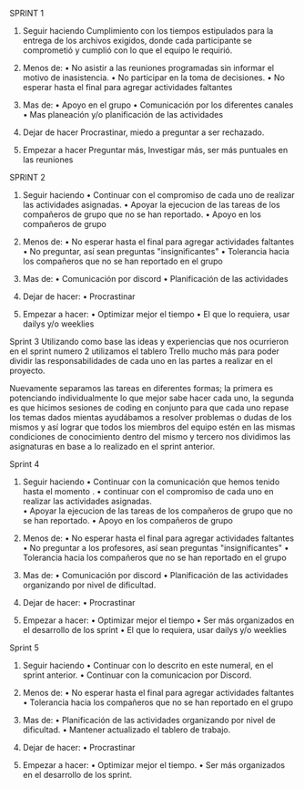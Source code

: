 
SPRINT 1
1.	Seguir haciendo 
Cumplimiento con los tiempos estipulados para la entrega de los archivos exigidos, donde cada participante se comprometió y cumplió con lo que el equipo le requirió.

2.	Menos de:
•	No asistir a las reuniones programadas sin informar el motivo de inasistencia.
•	No participar en la toma de decisiones.
•	No esperar hasta el final para agregar actividades faltantes

3.	Mas de:
•	Apoyo en el grupo
•	Comunicación por los diferentes canales 
•	Mas planeación y/o planificación de las actividades 

4.	Dejar de hacer 
Procrastinar, miedo a preguntar a ser rechazado.

5.	Empezar a hacer
Preguntar más, Investigar más, ser más puntuales en las reuniones

SPRINT 2
1. Seguir haciendo
•   Continuar con el compromiso de cada uno de realizar las actividades asignadas. 
•   Apoyar la ejecucion de las tareas de los compañeros de grupo que no se han reportado.
•	Apoyo en los compañeros de grupo

2. Menos de:
•   No esperar hasta el final para agregar actividades faltantes
•   No preguntar, así sean preguntas "insignificantes"
•   Tolerancia hacia los compañeros que no se han reportado en el grupo

3. Mas de: 
•  Comunicación por discord 
•  Planificación de las actividades

4. Dejar de hacer:
•   Procrastinar

5. Empezar a hacer:
•   Optimizar mejor el tiempo
•   El que lo requiera, usar dailys y/o weeklies

Sprint 3
Utilizando como base las ideas y experiencias que nos ocurrieron en el sprint numero 2 utilizamos el tablero Trello mucho más para poder dividir las responsabilidades de cada uno en las partes a realizar en el proyecto. 

Nuevamente separamos las tareas en diferentes formas; la primera es potenciando individualmente lo que mejor sabe hacer cada uno, la segunda es que hicimos sesiones de coding en conjunto para que cada uno repase los temas dados mientas ayudábamos a resolver problemas o dudas de los mismos y así lograr que todos los miembros del equipo estén en las mismas condiciones de conocimiento dentro del mismo y tercero nos dividimos las asignaturas en base a lo realizado en el sprint anterior.

Sprint 4

1. Seguir haciendo
•   Continuar con la comunicación que hemos tenido hasta el momento . 
•   continuar con el compromiso de cada uno en realizar las actividades asignadas.                                                  
•   Apoyar la ejecucion de las tareas de los compañeros de grupo que no se han reportado.
•	Apoyo en los compañeros de grupo

2. Menos de:
•   No esperar hasta el final para agregar actividades faltantes
•   No preguntar a los profesores, así sean preguntas "insignificantes"
•   Tolerancia hacia los compañeros que no se han reportado en el grupo

3. Mas de: 
•  Comunicación por discord 
•  Planificación de las actividades organizando por nivel de dificultad.

4. Dejar de hacer:
•   Procrastinar

5. Empezar a hacer:
•   Optimizar mejor el tiempo
•   Ser más organizados en el desarrollo de los sprint
•   El que lo requiera, usar dailys y/o weeklies

Sprint 5

1. Seguir haciendo
•   Continuar con lo descrito en este numeral, en el sprint anterior. 
•   Continuar con la comunicacion por Discord. 

2. Menos de:
•   No esperar hasta el final para agregar actividades faltantes
•   Tolerancia hacia los compañeros que no se han reportado en el grupo

3. Mas de: 
•  Planificación de las actividades organizando por nivel de dificultad.
•  Mantener actualizado el tablero de trabajo.

4. Dejar de hacer:
•   Procrastinar

5. Empezar a hacer:
•   Optimizar mejor el tiempo.
•   Ser más organizados en el desarrollo de los sprint.
